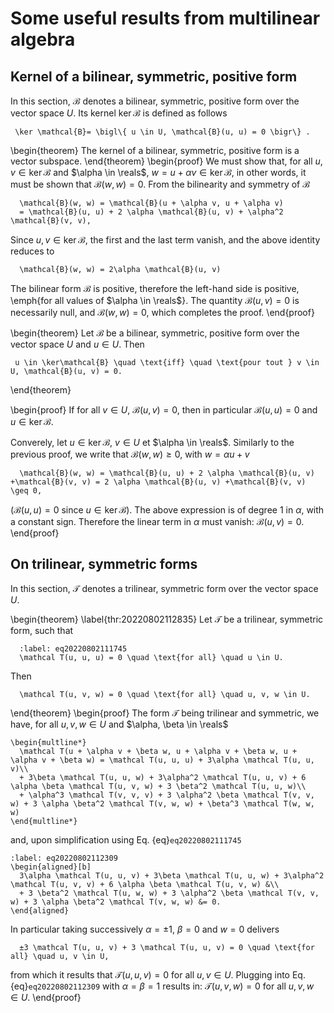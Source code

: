 # Some useful results from multilinear algebra

## Kernel of a bilinear, symmetric, positive form

In this section, $\mathcal{B}$ denotes a bilinear, symmetric, positive form over the
vector space $U$. Its kernel $\ker \mathcal{B}$ is defined as follows
```{math}
 \ker \mathcal{B}= \bigl\{ u \in U, \mathcal{B}(u, u) = 0 \bigr\} .
```

\begin{theorem}
  The kernel of a bilinear, symmetric, positive form is a vector subspace.
\end{theorem}
\begin{proof}
  We must show that, for all $u, v \in\ker \mathcal{B}$ and $\alpha \in \reals$,
  $w = u + \alpha v \in \ker \mathcal{B}$, in other words, it must be shown that
  $\mathcal{B}(w, w) = 0$. From the bilinearity and symmetry of $\mathcal{B}$
 ```{math}
   \mathcal{B}(w, w) = \mathcal{B}(u + \alpha v, u + \alpha v)
   = \mathcal{B}(u, u) + 2 \alpha \mathcal{B}(u, v) + \alpha^2 \mathcal{B}(v, v),
 ```

 Since $u, v \in \ker\mathcal{B}$, the first and the last term vanish, and the above
 identity reduces to
 ```{math}
   \mathcal{B}(w, w) = 2\alpha \mathcal{B}(u, v)
 ```

 The bilinear form $\mathcal{B}$ is positive, therefore the left-hand side is positive,
 \emph{for all values of $\alpha \in \reals$}. The quantity
 $\mathcal{B}(u, v) = 0$ is necessarily null, and $\mathcal{B}(w, w) = 0$, which completes the
 proof.
\end{proof}

\begin{theorem}
  Let $\mathcal{B}$ be a bilinear, symmetric, positive form over the vector space
  $U$ and $u \in U$. Then
 ```{math}
  u \in \ker\mathcal{B} \quad \text{iff} \quad \text{pour tout } v \in U, \mathcal{B}(u, v) = 0.
 ```
\end{theorem}

\begin{proof}
  If for all $v \in U$, $\mathcal{B}(u, v) = 0$, then in particular
  $\mathcal{B}(u, u) = 0$ and $u \in \ker \mathcal{B}$.

  Converely, let $u \in \ker \mathcal{B}$, $v \in U$ et $\alpha \in \reals$. Similarly to the
  previous proof, we write that $\mathcal{B}(w, w) \geq 0$, with $w = \alpha u + v$
  ```{math}
    \mathcal{B}(w, w) = \mathcal{B}(u, u) + 2 \alpha \mathcal{B}(u, v) +\mathcal{B}(v, v) = 2 \alpha \mathcal{B}(u, v) +\mathcal{B}(v, v) \geq 0,
  ```
  ($\mathcal{B}(u, u) = 0$ since $u \in \ker \mathcal{B}$). The above expression is of degree 1 in
  $\alpha$, with a constant sign. Therefore the linear term in $\alpha$ must vanish:
  $\mathcal{B}(u, v) = 0$.
\end{proof}

## On trilinear, symmetric forms

In this section, $\mathcal T$ denotes a trilinear, symmetric form over the
vector space $U$.

\begin{theorem}
  \label{thr:20220802112835}
  Let $\mathcal T$ be a trilinear, symmetric form, such that
  ```{math}
    :label: eq20220802111745
    \mathcal T(u, u, u) = 0 \quad \text{for all} \quad u \in U.
  ```
  Then
  ```{math}
    \mathcal T(u, v, w) = 0 \quad \text{for all} \quad u, v, w \in U.
  ```
\end{theorem}
\begin{proof}
  The form $\mathcal T$ being trilinear and symmetric, we have, for all
  $u, v, w \in U$ and $\alpha, \beta \in \reals$

  ```{math}
  \begin{multline*}
    \mathcal T(u + \alpha v + \beta w, u + \alpha v + \beta w, u + \alpha v + \beta w) = \mathcal T(u, u, u) + 3\alpha \mathcal T(u, u, v)\\
    + 3\beta \mathcal T(u, u, w) + 3\alpha^2 \mathcal T(u, u, v) + 6 \alpha \beta \mathcal T(u, v, w) + 3 \beta^2 \mathcal T(u, u, w)\\
    + \alpha^3 \mathcal T(v, v, v) + 3 \alpha^2 \beta \mathcal T(v, v, w) + 3 \alpha \beta^2 \mathcal T(v, w, w) + \beta^3 \mathcal T(w, w, w)
  \end{multline*}
  ```

  and, upon simplification using Eq. {eq}`eq20220802111745`
  ```{math}
  :label: eq20220802112309
  \begin{aligned}[b]
    3\alpha \mathcal T(u, u, v) + 3\beta \mathcal T(u, u, w) + 3\alpha^2 \mathcal T(u, v, v) + 6 \alpha \beta \mathcal T(u, v, w) &\\
    + 3 \beta^2 \mathcal T(u, w, w) + 3 \alpha^2 \beta \mathcal T(v, v, w) + 3 \alpha \beta^2 \mathcal T(v, w, w) &= 0.
  \end{aligned}
  ```

  In particular taking successively $\alpha = ±1$, $\beta = 0$ and $w = 0$ delivers
  ```{math}
    ±3 \mathcal T(u, u, v) + 3 \mathcal T(u, u, v) = 0 \quad \text{for all} \quad u, v \in U,
  ```
  from which it results that $\mathcal T(u, u, v) = 0$ for all $u, v \in
  U$. Plugging into Eq. {eq}`eq20220802112309` with $\alpha = \beta = 1$ results in:
  $\mathcal T(u, v, w) = 0$ for all $u, v, w \in U$.
\end{proof}
